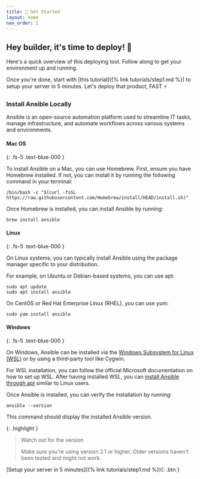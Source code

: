 ```yaml
---
title: 🚀 Get Started
layout: home
nav_order: 1
---
```


## Hey builder, it's time to deploy! 👋

Here's a quick overview of this deploying tool. Follow along to get your environment up and running.

Once you're done, start with [this tutorial]({% link tutorials/step1.md %}) to setup your server in 5 minutes. Let's deploy that product, FAST ⚡️

### Install Ansible Locally

Ansible is an open-source automation platform used to streamline IT tasks, manage infrastructure, and automate workflows across various systems and environments.

#### Mac OS
{: .fs-5 .text-blue-000 }

To install Ansible on a Mac, you can use Homebrew. First, ensure you have Homebrew installed. If not, you can install it by running the following command in your terminal:

```shell
/bin/bash -c "$(curl -fsSL https://raw.githubusercontent.com/Homebrew/install/HEAD/install.sh)"
```

Once Homebrew is installed, you can install Ansible by running:

```shell
brew install ansible
```

#### Linux
{: .fs-5 .text-blue-000 }

On Linux systems, you can typically install Ansible using the package manager specific to your distribution.

For example, on Ubuntu or Debian-based systems, you can use apt:

```shell
sudo apt update
sudo apt install ansible
```

On CentOS or Red Hat Enterprise Linux (RHEL), you can use yum:

```shell
sudo yum install ansible
```

#### Windows
{: .fs-5 .text-blue-000 }

On Windows, Ansible can be installed via the [Windows Subsystem for Linux (WSL)](https://docs.microsoft.com/en-us/windows/wsl/install-win10) or by using a third-party tool like Cygwin.

For WSL installation, you can follow the official Microsoft documentation on how to set up WSL. After having installed WSL, you can [install Ansible through apt](https://docs.ansible.com/ansible/latest/user_guide/windows_faq.html#can-ansible-run-on-windows) similar to Linux users.

Once Ansible is installed, you can verify the installation by running:

```shell
ansible --version
```

This command should display the installed Ansible version.

{: .highlight }
> Watch out for the version
>
> Make sure you're using version 2.1 or higher. Older versions haven't been tested and might not work.

<span class="fs-6 float-right"> 
  [Setup your server in 5 minutes]({% link tutorials/step1.md %}){: .btn }
</span>